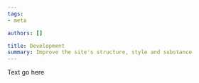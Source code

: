 ```yaml
---
tags: 
- meta

authors: []

title: Development
summary: Improve the site's structure, style and substance
---
```


<script lang="ts">

</script>

Text go here
